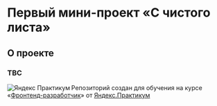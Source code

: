 # Первый мини-проект «С чистого листа»

## О проекте


### TBC


<a href="https://practicum.yandex.ru/"><img align="left"  alt="Яндекс Практикум" src="https://code.s3.yandex.net/main-page-v5/new_logo.svg"></a>

Репозиторий создан для обучения на курсе «[Фронтенд-разработчик](https://practicum.yandex.ru/profile/frontend-developer/)» от [Яндекс.Практикум](https://practicum.yandex.ru/)
